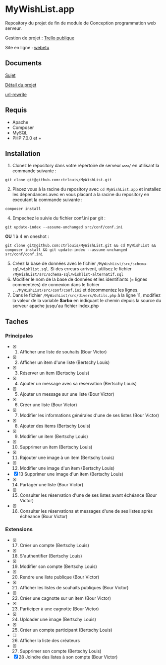 # MyWishList.app
Repository du projet de fin de module de Conception programmation web serveur.

Gestion de projet : [Trello publique](https://trello.com/login?returnUrl=%2Fb%2FdkVNoaSX%2Fmywishlist)

Site en ligne : [webetu](https://webetu.iutnc.univ-lorraine.fr/www/bertschy4u/MyWishList/)

## Documents
[Sujet](https://drive.google.com/open?id=1_C5TikA4-pmoG6bVhuTVz3OIJVCgeFdv)

[Détail du projet](https://drive.google.com/open?id=137uIp9akhLvtiGbK5ae_0n1sGnZahEw4)

[url-rewrite](https://drive.google.com/open?id=1mnisRqe2jJNZ6YKJTS_EAuAjk5TbhjXQ)

## Requis
- Apache
- Composer
- MySQL
- PHP 7.0.0 et +

## Installation
1. Clonez le repository dans votre répertoire de serveur `www/` en utilisant la commande suivante :
```
git clone git@github.com:ctrlouis/MyWishList.git
```
2. Placez vous à la racine du repository avec `cd MyWishList.app` et installez les dépendances avec en vous placant a la racine du repository en executant la commande suivante :
```
composer install
```
4. Empechez le suivie du fichier conf.ini par git :
```
git update-index --assume-unchanged src/conf/conf.ini
```

**OU** 1 à 4 en oneshot :
```
git clone git@github.com:ctrlouis/MyWishList.git && cd MyWishList && composer install && git update-index --assume-unchanged src/conf/conf.ini
```
5. Créez la base de données avec le fichier `/MyWishList/src/schema-sql/wishlist.sql`. Si des erreurs arrivent, utilisez le fichier `/MyWishList/src/schema-sql/wishlist-alternatif.sql`
6. Modifier le nom de la base de données et les identifiants (= lignes commentées) de connexion dans le fichier `../MyWishList/src/conf/conf.ini` et décommentez les lignes.
7. Dans le fichier `/MyWishList/src/divers/Outils.php` à la ligne 11, modifiez la valeur de la variable **$arbo** en indiquant le chemin depuis la source du serveur apache jusqu'au fichier index.php

## Taches
### Principales
- [X] 1. Afficher une liste de souhaits (Bour Victor)
- [X] 2. Afficher un item d'une liste (Bertschy Louis)
- [X] 3. Réserver un item (Bertschy Louis)
- [X] 4. Ajouter un message avec sa réservation (Bertschy Louis)
- [X] 5. Ajouter un message sur une liste (Bour Victor)
- [X] 6. Créer une liste (Bour Victor)
- [X] 7. Modifier les informations générales d'une de ses listes (Bour Victor)
- [X] 8. Ajouter des items (Bertschy Louis)
- [X] 9. Modifier un item (Bertschy Louis)
- [X] 10. Supprimer un item (Bertschy Louis)
- [X] 11. Rajouter une image à un item (Bertschy Louis)
- [X] 12. Modifier une image d'un item (Bertschy Louis)
- [X] 13 Supprimer une image d'un item (Bertschy Louis)
- [X] 14. Partager une liste (Bour Victor)
- [X] 15. Consulter les réservation d'une de ses listes avant échéance (Bour Victor)
- [X] 16. Consulter les réservations et messages d'une de ses listes après échéance (Bour Victor)
### Extensions
- [X] 17. Créer un compte (Bertschy Louis)
- [X] 18. S'authentifier (Bertschy Louis)
- [X] 19. Modifier son compte (Bertschy Louis)
- [X] 20. Rendre une liste publique (Bour Victor)
- [X] 21. Afficher les listes de souhaits publiques (Bour Victor)
- [X] 22. Créer une cagnotte sur un item (Bour Victor)
- [X] 23. Participer à une cagnotte (Bour Victor)
- [X] 24. Uploader une image (Bertschy Louis)
- [X] 25. Créer un compte participant (Bertschy Louis)
- [ ] 26. Afficher la liste des créateurs
- [X] 27. Supprimer son compte (Bertschy Louis)
- [X] 28 Joindre des listes à son compte (Bour Victor)
